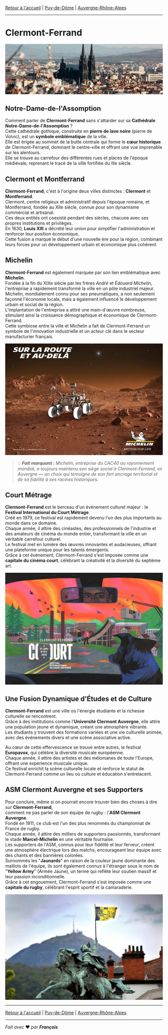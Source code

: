 [Retour à l'accueil](index.md) | [Puy-de-Dôme](mon-departement.md) | [Auvergne-Rhône-Alpes](ma-region.md)

---

# Clermont-Ferrand

![Clermont-Ferrand](./assets/imgs/clermont-ferrand.jpg)

## Notre-Dame-de-l'Assomption

Comment parler de **Clermont-Ferrand** sans s'attarder sur sa **Cathédrale Notre-Dame-de-l'Assomption** ?  
Cette cathédrale gothique, construite en **pierre de lave noire** (pierre de Volvic), est un **symbole emblématique** de la ville.  
Elle est érigée au sommet de la butte centrale qui forme le **cœur historique** de Clermont-Ferrand, dominant le centre-ville et offrant une vue imprenable sur les alentours.  
Elle se trouve au carrefour des différentes rues et places de l'époque médiévale, reprenant le tracé de la ville fortifiée du IIIe siècle.

## Clermont et Montferrand

**Clermont-Ferrand**, c'est à l'origine deux villes distinctes : **Clermont** et **Montferrand**.  
Clermont, centre religieux et administratif depuis l'époque romaine, et Montferrand, fondée au XIIe siècle, connue pour son dynamisme commercial et artisanal.  
Ces deux entités ont coexisté pendant des siècles, chacune avec ses propres institutions et privilèges.  
En 1630, **Louis XIII** a décrété leur union pour simplifier l'administration et renforcer leur position économique.  
Cette fusion a marqué le début d'une nouvelle ère pour la région, combinant leurs forces pour un développement urbain et économique plus cohérent.

## Michelin

**Clermont-Ferrand** est également marquée par son lien emblématique avec **Michelin**.  
Fondée à la fin du XIXe siècle par les frères *André* et *Édouard Michelin*, l'entreprise a rapidement transformé la ville en un pôle industriel majeur.  
Michelin, mondialement connu pour ses pneumatiques, a non seulement façonné l'économie locale, mais a également influencé le développement urbain et social de la région.  
L'implantation de l'entreprise a attiré une main-d'œuvre nombreuse, stimulant ainsi la croissance démographique et économique de Clermont-Ferrand.  
Cette symbiose entre la ville et Michelin a fait de Clermont-Ferrand un symbole de l'innovation industrielle et un acteur clé dans le secteur manufacturier français.

![Pub Michelin ](./assets/imgs/michelin.jpg)

> :bulb: ***Fait marquant :*** *Michelin, entreprise du CAC40 au rayonnement mondial, a toujours maintenu son siège social à Clermont-Ferrand, en Auvergne — un choix qui témoigne de son fort ancrage territorial et de sa fidélité à ses racines historiques.*

## Court Métrage

**Clermont-Ferrand** est le berceau d'un événement culturel majeur : le **Festival International du Court Métrage**.  
Créé en 1979, ce festival est rapidement devenu l'un des plus importants au monde dans ce domaine.  
Chaque année, il attire des cinéastes, des professionnels de l'industrie et des amateurs de cinéma du monde entier, transformant la ville en un véritable carrefour culturel.  
Le festival met en lumière des œuvres innovantes et audacieuses, offrant une plateforme unique pour les talents émergents.  
Grâce à cet événement, Clermont-Ferrand s'est imposée comme une **capitale du cinéma court**, célébrant la créativité et la diversité du septième art.

![Affiche festival du court metrage de Clermont-Ferrand 2025](./assets/imgs/court-metrage.jpg)

## Une Fusion Dynamique d'Études et de Culture

**Clermont-Ferrand** est une ville où l'énergie étudiante et la richesse culturelle se rencontrent.  
Grâce à des institutions comme l'**Université Clermont Auvergne**, elle attire une population jeune et dynamique, créant une atmosphère vibrante.  
Les étudiants y trouvent des formations variées et une vie culturelle animée, avec des événements divers et une scène associative active.

Au cœur de cette effervescence se trouve entre autres, le festival **Europavox**, qui célèbre la diversité musicale européenne.  
Chaque année, il attire des artistes et des mélomanes de toute l'Europe, offrant une expérience musicale unique.  
Ce festival enrichit la scène culturelle locale et renforce le statut de Clermont-Ferrand comme un lieu où culture et éducation s'entrelacent.

## ASM Clermont Auvergne et ses Supporters

Pour conclure, même si on pourrait encore trouver bien des choses à dire sur **Clermont-Ferrand**,  
comment ne pas parler de son équipe de rugby : l'**ASM Clermont Auvergne**.  
Fondé en 1911, ce club est l'un des plus renommés du championnat de France de rugby.  
Chaque année, il attire des milliers de supporters passionnés, transformant le stade **Marcel-Michelin** en une véritable fournaise.  
Les supporters de l'ASM, connus pour leur fidélité et leur ferveur, créent une atmosphère électrique lors des matchs, encourageant leur équipe avec des chants et des bannières colorées.  
Surnommés les "**Jaunards**" en raison de la couleur jaune dominante des maillots de l'équipe, ils sont également connus à l'étranger sous le nom de "**Yellow Army**" (Armée Jaune), un terme qui reflète leur soutien massif et leur passion inconditionnelle.  
Grâce à cet engouement, Clermont-Ferrand s'est imposée comme une **capitale du rugby**, célébrant l'esprit sportif et la camaraderie.

![Statue de Vercingetorix portant un drapeau de l'ASM Clermont Auvergne](./assets/imgs/asm.jpg)

---

[Retour à l'accueil](index.md) | [Puy-de-Dôme](mon-departement.md) | [Auvergne-Rhône-Alpes](ma-region.md)

---

*Fait avec* ❤️ *par* ***François***
